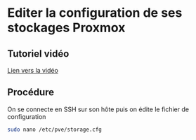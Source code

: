 # Editer la configuration de ses stockages Proxmox

## Tutoriel vidéo

[Lien vers la vidéo](https://xxx)

## Procédure

On se connecte en SSH sur son hôte puis on édite le fichier de configuration

```bash
sudo nano /etc/pve/storage.cfg
```
